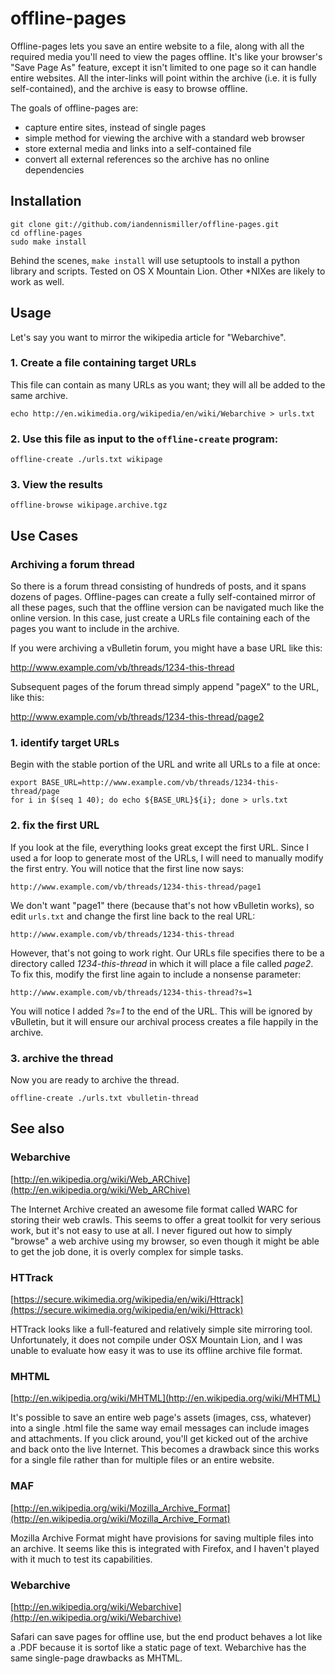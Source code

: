 offline-pages
=============

Offline-pages lets you save an entire website to a file, along with all the required media you'll need to view the pages offline.  It's like your browser's "Save Page As" feature, except it isn't limited to one page so it can handle entire websites.  All the inter-links will point within the archive (i.e. it is fully self-contained), and the archive is easy to browse offline.

The goals of offline-pages are:

- capture entire sites, instead of single pages
- simple method for viewing the archive with a standard web browser
- store external media and links into a self-contained file
- convert all external references so the archive has no online dependencies

Installation
------------

    git clone git://github.com/iandennismiller/offline-pages.git
    cd offline-pages
    sudo make install

Behind the scenes, `make install` will use setuptools to install a python library and scripts. Tested on OS X Mountain Lion.  Other *NIXes are likely to work as well. 

Usage
-----

Let's say you want to mirror the wikipedia article for "Webarchive".  

### 1. Create a file containing target URLs

This file can contain as many URLs as you want; they will all be added to the same archive.

```
echo http://en.wikimedia.org/wikipedia/en/wiki/Webarchive > urls.txt
```

### 2. Use this file as input to the `offline-create` program:

```
offline-create ./urls.txt wikipage
```

### 3. View the results

```
offline-browse wikipage.archive.tgz
```

Use Cases
---------

### Archiving a forum thread

So there is a forum thread consisting of hundreds of posts, and it spans dozens of pages.  Offline-pages can create a fully self-contained mirror of all these pages, such that the offline version can be navigated much like the online version. In this case, just create a URLs file containing each of the pages you want to include in the archive.

If you were archiving a vBulletin forum, you might have a base URL like this:

http://www.example.com/vb/threads/1234-this-thread

Subsequent pages of the forum thread simply append "pageX" to the URL, like this:

http://www.example.com/vb/threads/1234-this-thread/page2

### 1. identify target URLs

Begin with the stable portion of the URL and write all URLs to a file at once:

```
export BASE_URL=http://www.example.com/vb/threads/1234-this-thread/page
for i in $(seq 1 40); do echo ${BASE_URL}${i}; done > urls.txt
```

### 2. fix the first URL

If you look at the file, everything looks great except the first URL. Since I used a for loop to generate most of the URLs, I will need to manually modify the first entry. You will notice that the first line now says:

```
http://www.example.com/vb/threads/1234-this-thread/page1
```

We don't want "page1" there (because that's not how vBulletin works), so edit `urls.txt` and change the first line back to the real URL:

```
http://www.example.com/vb/threads/1234-this-thread
```

However, that's not going to work right. Our URLs file specifies there to be a directory called *1234-this-thread* in which it will place a file called *page2*.  To fix this, modify the first line again to include a nonsense parameter:

```
http://www.example.com/vb/threads/1234-this-thread?s=1
```

You will notice I added *?s=1* to the end of the URL.  This will be ignored by vBulletin, but it will ensure our archival process creates a file happily in the archive.

### 3. archive the thread

Now you are ready to archive the thread.  

```
offline-create ./urls.txt vbulletin-thread
```

See also
--------

### Webarchive

[http://en.wikipedia.org/wiki/Web_ARChive](http://en.wikipedia.org/wiki/Web_ARChive)

The Internet Archive created an awesome file format called WARC for storing their web crawls.  This seems to offer a great toolkit for very serious work, but it's not easy to use at all.  I never figured out how to simply "browse" a web archive using my browser, so even though it might be able to get the job done, it is overly complex for simple tasks.

### HTTrack

[https://secure.wikimedia.org/wikipedia/en/wiki/Httrack](https://secure.wikimedia.org/wikipedia/en/wiki/Httrack)

HTTrack looks like a full-featured and relatively simple site mirroring tool.  Unfortunately, it does not compile under OSX Mountain Lion, and I was unable to evaluate how easy it was to use its offline archive file format.

### MHTML

[http://en.wikipedia.org/wiki/MHTML](http://en.wikipedia.org/wiki/MHTML)

It's possible to save an entire web page's assets (images, css, whatever) into a single .html file the same way email messages can include images and attachments.  If you click around, you'll get kicked out of the archive and back onto the live Internet.  This becomes a drawback since this works for a single file rather than for multiple files or an entire website.

### MAF

[http://en.wikipedia.org/wiki/Mozilla_Archive_Format](http://en.wikipedia.org/wiki/Mozilla_Archive_Format)

Mozilla Archive Format might have provisions for saving multiple files into an archive.  It seems like this is integrated with Firefox, and I haven't played with it much to test its capabilities.

### Webarchive

[http://en.wikipedia.org/wiki/Webarchive](http://en.wikipedia.org/wiki/Webarchive)

Safari can save pages for offline use, but the end product behaves a lot like a .PDF because it is sortof like a static page of text.  Webarchive has the same single-page drawbacks as MHTML.

